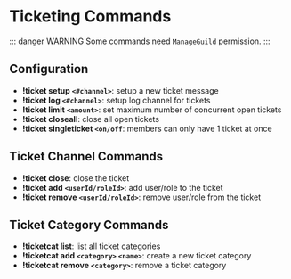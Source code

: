 # Ticketing Commands

::: danger WARNING
Some commands need `ManageGuild` permission.
:::

## Configuration

- **!ticket setup `<#channel>`**: setup a new ticket message
- **!ticket log `<#channel>`**: setup log channel for tickets
- **!ticket limit `<amount>`**: set maximum number of concurrent open tickets
- **!ticket closeall**: close all open tickets
- **!ticket singleticket `<on/off`**: members can only have 1 ticket at once

## Ticket Channel Commands

- **!ticket close**: close the ticket
- **!ticket add `<userId/roleId>`**: add user/role to the ticket
- **!ticket remove `<userId/roleId>`**: remove user/role from the ticket

## Ticket Category Commands

- **!ticketcat list**: list all ticket categories
- **!ticketcat add `<category>` `<name>`**: create a new ticket category
- **!ticketcat remove `<category>`**: remove a ticket category